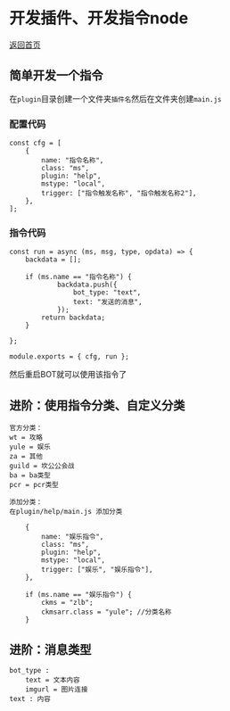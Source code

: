 # 开发插件、开发指令node

[返回首页](/)

## 简单开发一个指令

在`plugin`目录创建一个文件夹`插件名`然后在文件夹创建`main.js`

### 配置代码

```
const cfg = [
    {
        name: "指令名称",
        class: "ms",
        plugin: "help",
        mstype: "local",
        trigger: ["指令触发名称", "指令触发名称2"],
    },
];
```

### 指令代码

```
const run = async (ms, msg, type, opdata) => {
    backdata = [];

    if (ms.name == "指令名称") {
            backdata.push({
                bot_type: "text",
                text: "发送的消息",
            });
        return backdata;
    }

};

module.exports = { cfg, run };
```

然后重启BOT就可以使用该指令了

## 进阶：使用指令分类、自定义分类

```
官方分类：
wt = 攻略
yule = 娱乐
za = 其他
guild = 坎公公会战
ba = ba类型
pcr = pcr类型

添加分类：
在plugin/help/main.js 添加分类

    {
        name: "娱乐指令",
        class: "ms",
        plugin: "help",
        mstype: "local",
        trigger: ["娱乐", "娱乐指令"],
    },

    if (ms.name == "娱乐指令") {
        ckms = "zlb";
        ckmsarr.class = "yule"; //分类名称
    }
```

## 进阶：消息类型

```
bot_type : 
    text = 文本内容
    imgurl = 图片连接
text : 内容
```
